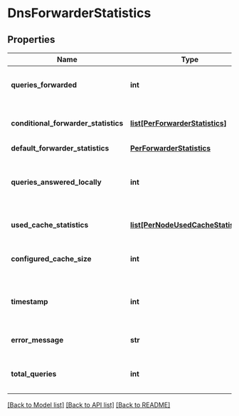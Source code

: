 # DnsForwarderStatistics

## Properties
Name | Type | Description | Notes
------------ | ------------- | ------------- | -------------
**queries_forwarded** | **int** | The total number of forwarded dns queries | [optional] 
**conditional_forwarder_statistics** | [**list[PerForwarderStatistics]**](PerForwarderStatistics.md) | The statistics of conditional forwarders | [optional] 
**default_forwarder_statistics** | [**PerForwarderStatistics**](PerForwarderStatistics.md) |  | [optional] 
**queries_answered_locally** | **int** | The totocal number of queries answered from local cache | [optional] 
**used_cache_statistics** | [**list[PerNodeUsedCacheStatistics]**](PerNodeUsedCacheStatistics.md) | The statistics of used cache | [optional] 
**configured_cache_size** | **int** | The configured cache size, in kb | [optional] 
**timestamp** | **int** | Time stamp of the current statistics, in ms | [optional] 
**error_message** | **str** | Error message, if available | [optional] 
**total_queries** | **int** | The total number of received dns queries | [optional] 

[[Back to Model list]](../README.md#documentation-for-models) [[Back to API list]](../README.md#documentation-for-api-endpoints) [[Back to README]](../README.md)

